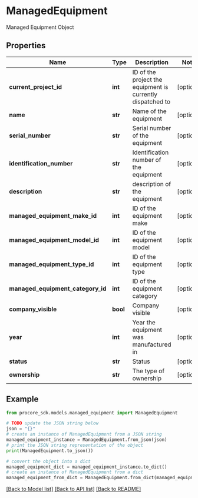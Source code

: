 # ManagedEquipment

Managed Equipment Object

## Properties

Name | Type | Description | Notes
------------ | ------------- | ------------- | -------------
**current_project_id** | **int** | ID of the project the equipment is currently dispatched to | [optional] 
**name** | **str** | Name of the equipment | [optional] 
**serial_number** | **str** | Serial number of the equipment | [optional] 
**identification_number** | **str** | Identification number of the equipment | [optional] 
**description** | **str** | description of the equipment | [optional] 
**managed_equipment_make_id** | **int** | ID of the equipment make | [optional] 
**managed_equipment_model_id** | **int** | ID of the equipment model | [optional] 
**managed_equipment_type_id** | **int** | ID of the equipment type | [optional] 
**managed_equipment_category_id** | **int** | ID of the equipment category | [optional] 
**company_visible** | **bool** | Company visible | [optional] 
**year** | **int** | Year the equipment was manufactured in | [optional] 
**status** | **str** | Status | [optional] 
**ownership** | **str** | The type of ownership | [optional] 

## Example

```python
from procore_sdk.models.managed_equipment import ManagedEquipment

# TODO update the JSON string below
json = "{}"
# create an instance of ManagedEquipment from a JSON string
managed_equipment_instance = ManagedEquipment.from_json(json)
# print the JSON string representation of the object
print(ManagedEquipment.to_json())

# convert the object into a dict
managed_equipment_dict = managed_equipment_instance.to_dict()
# create an instance of ManagedEquipment from a dict
managed_equipment_from_dict = ManagedEquipment.from_dict(managed_equipment_dict)
```
[[Back to Model list]](../README.md#documentation-for-models) [[Back to API list]](../README.md#documentation-for-api-endpoints) [[Back to README]](../README.md)


